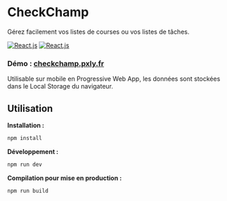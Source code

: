 # CheckChamp

Gérez facilement vos listes de courses ou vos listes de tâches.

[![React.js](https://img.shields.io/badge/-React.js-0A1A2F?style=flat&logo=react)](https://react.dev/)
[![React.js](https://img.shields.io/badge/-Tailwind%20CSS-38B2AC?style=flat&logo=tailwind-css&logoColor=white)](https://tailwindcss.com/)

### Démo : [checkchamp.pxly.fr](https://checkchamp.pxly.fr)

Utilisable sur mobile en Progressive Web App, les données sont stockées dans le Local Storage du navigateur.

## Utilisation

**Installation :**

```bash
npm install
```

**Développement :**

```bash
npm run dev
```

**Compilation pour mise en production :**

```bash
npm run build
```